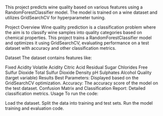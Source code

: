 This project predicts wine quality based on various features using a RandomForestClassifier model. The model is trained on a wine dataset and utilizes GridSearchCV for hyperparameter tuning.

Project Overview
Wine quality prediction is a classification problem where the aim is to classify wine samples into quality categories based on chemical properties. This project trains a RandomForestClassifier model and optimizes it using GridSearchCV, evaluating performance on a test dataset with accuracy and other classification metrics.

Dataset
The dataset contains features like:

Fixed Acidity
Volatile Acidity
Citric Acid
Residual Sugar
Chlorides
Free Sulfur Dioxide
Total Sulfur Dioxide
Density
pH
Sulphates
Alcohol
Quality (target variable)
Results
Best Parameters: Displayed based on the GridSearchCV optimization.
Accuracy: The accuracy score of the model on the test dataset.
Confusion Matrix and Classification Report: Detailed classification metrics.
Usage
To run the code:

Load the dataset.
Split the data into training and test sets.
Run the model training and evaluation code.
